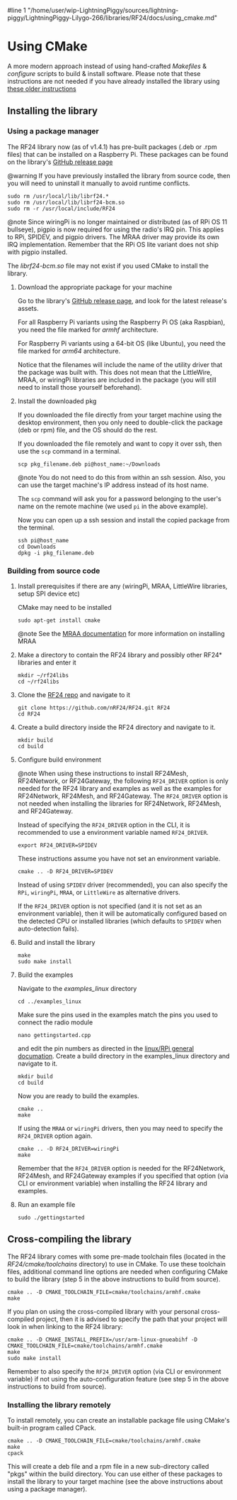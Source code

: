 #line 1 "/home/user/wip-LightningPiggy/sources/lightning-piggy/LightningPiggy-Lilygo-266/libraries/RF24/docs/using_cmake.md"
# Using CMake

<!-- markdownlint-disable MD031 -->
A more modern approach instead of using hand-crafted _Makefiles_ & _configure_ scripts
to build & install software. Please note that these instructions are not needed if you
have already installed the library using [these older instructions](md_docs_linux_install.html)

## Installing the library

### Using a package manager

The RF24 library now (as of v1.4.1) has pre-built packages (.deb or .rpm files) that can be installed on a
Raspberry Pi. These packages can be found on the library's
[GitHub release page](https://GitHub.com/nRF24/RF24/releases)

@warning If you have previously installed the library from source code, then you will need to uninstall it manually to avoid runtime conflicts.
```shell
sudo rm /usr/local/lib/librf24.*
sudo rm /usr/local/lib/librf24-bcm.so
sudo rm -r /usr/local/include/RF24
```

@note Since wiringPi is no longer maintained or distributed (as of RPi OS 11 bullseye),
pigpio is now required for using the radio's IRQ pin. This applies to RPi, SPIDEV, and pigpio drivers. The MRAA driver may provide its own IRQ implementation. Remember that the RPi OS lite variant does not ship with pigpio installed.

The _librf24-bcm.so_ file may not exist if you used CMake to install the library.

1. Download the appropriate package for your machine

   Go to the library's [GitHub release page](https://GitHub.com/nRF24/RF24/releases), and look for
   the latest release's assets.

   For all Raspberry Pi variants using the Raspberry Pi OS (aka Raspbian), you need the file marked
   for _armhf_ architecture.

   For Raspberry Pi variants using a 64-bit OS (like Ubuntu), you need the file marked for
   _arm64_ architecture.

   Notice that the filenames will include the name of the utility driver that the package was built with.
   This does not mean that the LittleWire, MRAA, or wiringPi libraries are included in the package (you will still
   need to install those yourself beforehand).
2. Install the downloaded pkg

   If you downloaded the file directly from your target machine using the desktop environment, then
   you only need to double-click the package (deb or rpm) file, and the OS should do the rest.

   If you downloaded the file remotely and want to copy it over ssh, then use the `scp` command in a terminal.
   ```shell
   scp pkg_filename.deb pi@host_name:~/Downloads
   ```
   @note You do not need to do this from within an ssh session. Also, you can use the target machine's IP
   address instead of its host name.

   The `scp` command will ask you for a password belonging to the user's name on the remote machine (we used
   `pi` in the above example).

   Now you can open up a ssh session and install the copied package from the terminal.
   ```shell
   ssh pi@host_name
   cd Downloads
   dpkg -i pkg_filename.deb
   ```

### Building from source code

1. Install prerequisites if there are any (wiringPi, MRAA, LittleWire libraries, setup SPI device etc)

   CMake may need to be installed
   ```shell
   sudo apt-get install cmake
   ```
   @note See the [MRAA documentation](http://iotdk.intel.com/docs/master/mraa/index.html) for more information on installing MRAA
2. Make a directory to contain the RF24 library and possibly other RF24\* libraries and enter it
   ```shell
   mkdir ~/rf24libs
   cd ~/rf24libs
   ```
3. Clone the [RF24 repo](https://github.com/nRF24/RF24) and navigate to it
   ```shell
   git clone https://github.com/nRF24/RF24.git RF24
   cd RF24
   ```
4. Create a build directory inside the RF24 directory and navigate to it.
   ```shell
   mkdir build
   cd build
   ```
5. Configure build environment

   @note When using these instructions to install RF24Mesh, RF24Network, or RF24Gateway,
   the following `RF24_DRIVER` option is only needed for the RF24 library and
   examples as well as the examples for RF24Network, RF24Mesh, and RF24Gateway. The `RF24_DRIVER`
   option is not needed when installing the libraries for RF24Network, RF24Mesh, and RF24Gateway.

   Instead of specifying the `RF24_DRIVER` option in the CLI, it is recommended to use a environment
   variable named `RF24_DRIVER`.

   ```shell
   export RF24_DRIVER=SPIDEV
   ```

   These instructions assume you have not set an environment variable.

   ```shell
   cmake .. -D RF24_DRIVER=SPIDEV
   ```
   Instead of using `SPIDEV` driver (recommended), you can also specify the `RPi`, `wiringPi`,
   `MRAA`, or `LittleWire` as alternative drivers.

   If the `RF24_DRIVER` option is not specified (and it is not set as an environment variable), then
   it will be automatically configured based on the detected CPU or installed libraries (which
   defaults to `SPIDEV` when auto-detection fails).
6. Build and install the library
   ```shell
   make
   sudo make install
   ```
7. Build the examples

   Navigate to the _examples_linux_ directory
   ```shell
   cd ../examples_linux
   ```
   Make sure the pins used in the examples match the pins you used to connect the radio module
   ```shell
   nano gettingstarted.cpp
   ```
   and edit the pin numbers as directed in the [linux/RPi general documation](md_docs_rpi_general.html).
   Create a build directory in the examples_linux directory and navigate to it.
   ```shell
   mkdir build
   cd build
   ```
   Now you are ready to build the examples.
   ```shell
   cmake ..
   make
   ```
   If using the `MRAA` or `wiringPi` drivers, then you may need to specify the `RF24_DRIVER`
   option again.
   ```shell
   cmake .. -D RF24_DRIVER=wiringPi
   make
   ```

   Remember that the `RF24_DRIVER` option is needed for the RF24Network, RF24Mesh, and RF24Gateway
   examples if you specified that option (via CLI or environment variable) when installing the
   RF24 library and examples.
8. Run an example file
   ```shell
   sudo ./gettingstarted
   ```

## Cross-compiling the library

The RF24 library comes with some pre-made toolchain files (located in the _RF24/cmake/toolchains_
directory) to use in CMake. To use these toolchain files, additional command line options are needed
when configuring CMake to build the library (step 5 in the above instructions to build from source).

```shell
cmake .. -D CMAKE_TOOLCHAIN_FILE=cmake/toolchains/armhf.cmake
make
```

If you plan on using the cross-compiled library with your personal cross-compiled project, then
it is advised to specify the path that your project will look in when linking to the RF24 library:

```shell
cmake .. -D CMAKE_INSTALL_PREFIX=/usr/arm-linux-gnueabihf -D CMAKE_TOOLCHAIN_FILE=cmake/toolchains/armhf.cmake
make
sudo make install
```

Remember to also specify the `RF24_DRIVER` option (via CLI or environment variable) if not using the
auto-configuration feature (see step 5 in the above instructions to build from source).

### Installing the library remotely

To install remotely, you can create an installable package file using CMake's built-in program called CPack.

```shell
cmake .. -D CMAKE_TOOLCHAIN_FILE=cmake/toolchains/armhf.cmake
make
cpack
```

This will create a deb file and a rpm file in a new sub-directory called "pkgs" within the build directory.
You can use either of these packages to install the library to your target machine (see the above
instructions about using a package manager).
